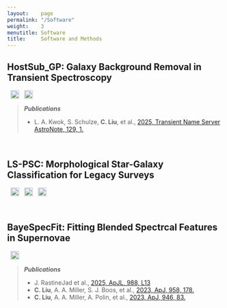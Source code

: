 ```yaml
---
layout:    page
permalink: "/Software"
weight:    3
menutitle: Software
title:     Software and Methods
---
```


## HostSub_GP: Galaxy Background Removal in Transient Spectroscopy

<!-- <img src="https://img.shields.io/badge/License-MIT-yellow.svg" alt="License: MIT" style="height: 20px; vertical-align: middle; display: inline !important; width: auto !important; border-radius: 0 !important; cursor: default !important;">  -->
<a href="https://github.com/slowdivePTG/HostSub_GP.git"><img src="https://img.shields.io/badge/GitHub-Repo-blue?logo=github" alt="GitHub" style="height: 20px; margin-left: 8px; vertical-align: middle; display: inline !important; width: auto !important; border-radius: 0 !important; cursor: default !important;"></a>
<a href="https://arxiv.org/abs/2508.15278"><img src="https://img.shields.io/badge/arXiv-2508.15278-B31B1B.svg" alt="arXiv" style="height: 20px; margin-left: 8px; vertical-align: middle; display: inline !important; width: auto !important; border-radius: 0 !important; cursor: default !important;"></a>

> ***Publications***
> - L. A. Kwok, S. Schulze, **C. Liu**, et al., [2025, Transient Name Server AstroNote, 129, 1.](https://ui.adsabs.harvard.edu/abs/2025TNSAN.129....1K/abstract)

<br />

## LS-PSC: Morphological Star-Galaxy Classification for Legacy Surveys

<a href="https://github.com/slowdivePTG/LS-PSC.git"><img src="https://img.shields.io/badge/GitHub-Repo-blue?logo=github" alt="GitHub" style="height: 20px; margin-left: 8px; vertical-align: middle; display: inline !important; width: auto !important; border-radius: 0 !important; cursor: default !important;"></a>
<a href="https://arxiv.org/abs/2505.17174"><img src="https://img.shields.io/badge/arXiv-2505.17174-B31B1B.svg" alt="arXiv" style="height: 20px; margin-left: 8px; vertical-align: middle; display: inline !important; width: auto !important; border-radius: 0 !important; cursor: default !important;"></a>
<a href="https://doi.org/10.1088/1538-3873/adf7db"><img src="https://img.shields.io/badge/DOI-10.1088%2F1538--3873%2Fadf7db-blue" alt="DOI" style="height: 20px; margin-left: 8px; vertical-align: middle; display: inline !important; width: auto !important; border-radius: 0 !important; cursor: default !important;"></a>

<br />

## BayeSpecFit: Fitting Blended Spectrcal Features in Supernovae

<!-- <img src="https://img.shields.io/badge/License-MIT-yellow.svg" alt="License: MIT" style="height: 20px; vertical-align: middle; display: inline !important; width: auto !important; border-radius: 0 !important; cursor: default !important;">  -->
<a href="https://github.com/slowdivePTG/BayeSpecFit.git"><img src="https://img.shields.io/badge/GitHub-Repo-blue?logo=github" alt="GitHub" style="height: 20px; margin-left: 8px; vertical-align: middle; display: inline !important; width: auto !important; border-radius: 0 !important; cursor: default !important;"></a>

> ***Publications***
> - J. RastineJad et al., [2025, ApJL, 988, L13](https://iopscience.iop.org/article/10.3847/2041-8213/ade7f9)
> - **C. Liu**, A. A. Miller, S. J. Boos, et al., [2023, ApJ, 958, 178.](https://iopscience.iop.org/article/10.3847/1538-4357/acffc9)
> - **C. Liu**, A. A. Miller, A. Polin, et al., [2023, ApJ, 946, 83.](https://iopscience.iop.org/article/10.3847/1538-4357/acbb5e/meta)
